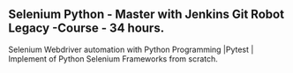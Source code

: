 ## Selenium Python - Master with Jenkins Git Robot Legacy -Course - 34 hours.

Selenium Webdriver automation with Python Programming |Pytest | Implement of Python Selenium Frameworks from scratch.
